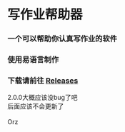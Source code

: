 # 写作业帮助器
### 一个可以帮助你认真写作业的软件
### 使用易语言制作
### 下载请前往 [Releases](https://github.com/xiaojiangxj233/Write-homework-helper/releases/ "Releases")
2.0.0大概应该没bug了吧<br>
后面应该不会更新了<br>
<br>
Orz

